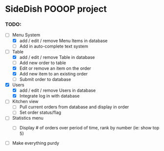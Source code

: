 # SideDish POOOP project

### TODO:
- [ ] Menu System
    - [x] add / edit / remove Menu Items in database
    - [ ] Add in auto-complete text system

- [ ] Table
   - [x] add / edit / remove Table in database
   - [ ] Add new order to table
   - [x] Edit or remove an item on the order
   - [x] Add new item to an existing order
   - [ ] Submit order to database

- [x] Users
   - [x] add / edit / remove Users in database
   - [x] Integrate log in with database

- [ ] Kitchen view
   - [ ] Pull current orders from database and display in order
   - [ ] Set order status/flag

- [ ] Statistics menu
   - [ ] Display # of orders over period of time, rank by number (ie: show top 5)
    

- [ ] Make everything purdy
